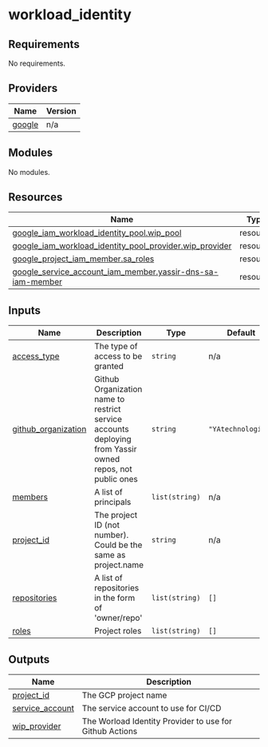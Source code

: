 # workload_identity

<!-- BEGIN_TF_DOCS -->
## Requirements

No requirements.

## Providers

| Name | Version |
|------|---------|
| <a name="provider_google"></a> [google](#provider\_google) | n/a |

## Modules

No modules.

## Resources

| Name | Type |
|------|------|
| [google_iam_workload_identity_pool.wip_pool](https://registry.terraform.io/providers/hashicorp/google/latest/docs/resources/iam_workload_identity_pool) | resource |
| [google_iam_workload_identity_pool_provider.wip_provider](https://registry.terraform.io/providers/hashicorp/google/latest/docs/resources/iam_workload_identity_pool_provider) | resource |
| [google_project_iam_member.sa_roles](https://registry.terraform.io/providers/hashicorp/google/latest/docs/resources/project_iam_member) | resource |
| [google_service_account_iam_member.yassir-dns-sa-iam-member](https://registry.terraform.io/providers/hashicorp/google/latest/docs/resources/service_account_iam_member) | resource |

## Inputs

| Name | Description | Type | Default | Required |
|------|-------------|------|---------|:--------:|
| <a name="input_access_type"></a> [access\_type](#input\_access\_type) | The type of access to be granted | `string` | n/a | yes |
| <a name="input_github_organization"></a> [github\_organization](#input\_github\_organization) | Github Organization name to restrict service accounts deploying from Yassir owned repos, not public ones | `string` | `"YAtechnologies"` | no |
| <a name="input_members"></a> [members](#input\_members) | A list of principals | `list(string)` | n/a | yes |
| <a name="input_project_id"></a> [project\_id](#input\_project\_id) | The project ID (not number). Could be the same as project.name | `string` | n/a | yes |
| <a name="input_repositories"></a> [repositories](#input\_repositories) | A list of repositories in the form of 'owner/repo' | `list(string)` | `[]` | no |
| <a name="input_roles"></a> [roles](#input\_roles) | Project roles | `list(string)` | `[]` | no |

## Outputs

| Name | Description |
|------|-------------|
| <a name="output_project_id"></a> [project\_id](#output\_project\_id) | The GCP project name |
| <a name="output_service_account"></a> [service\_account](#output\_service\_account) | The service account to use for CI/CD |
| <a name="output_wip_provider"></a> [wip\_provider](#output\_wip\_provider) | The Worload Identity Provider to use for Github Actions |
<!-- END_TF_DOCS -->
